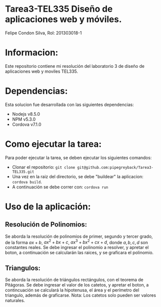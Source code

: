 # Tarea3-TEL335 Diseño de aplicaciones web y móviles.
Felipe Condon Silva, Rol: 201303018-1

# Informacion:
Este repositorio contiene mi resolución del laboratorio 3 de diseño de aplicaciones web y moviles TEL335.

# Dependencias:
Esta solucion fue desarrollada con las siguientes dependencias:
* Nodejs v8.5.0
* NPM v5.3.0
* Cordova v7.1.0

# Como ejecutar la tarea:
Para poder ejecutar la tarea, se deben ejecutar los siguientes comandos:
* Clonar el repositorio: `git clone git@github.com:pipegreyback/Tarea3-TEL335.git`
* Una vez en la raiz del directorio, se debe "buildear" la aplicacion: `cordova build`.
* A continuación se debe correr con: `cordova run`

# Uso de la aplicación:
## Resolución de Polinomios:
Se aborda la resolución de polinomios de primer, segundo y tercer grado, de la forma $ax+b$, $ax^2+bx+c$, $ax^3+bx^2+cx+d$, donde $a,b,c,d$ son constantes reales.
Se debe ingresar el polinomio a resolver, y apretar el boton, a continuación se calcularán las raices, y se graficara el polinomio.
## Triangulos:
Se aborda la resolución de triángulos rectángulos, con el teorema de Pitágoras.
Se debe ingresar el valor de los catetos, y apretar el boton, a contincuación se calculará la hipotenusa, el área y el perímetro del triangulo, además de graficarse.
Nota: Los catetos solo pueden ser valores naturales.
